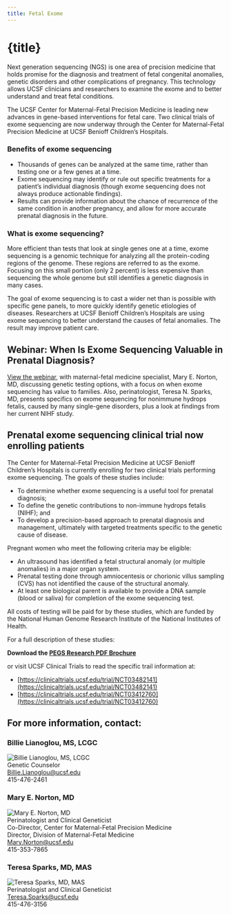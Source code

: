 ```yaml
---
title: Fetal Exome
---
```


# {title}

Next generation sequencing (NGS) is one area of precision medicine that holds promise for the diagnosis and treatment of fetal congenital anomalies, genetic disorders and other complications of pregnancy. This technology allows UCSF clinicians and researchers to examine the exome and to better understand and treat fetal conditions.

The UCSF Center for Maternal-Fetal Precision Medicine is leading new advances in gene-based interventions for fetal care. Two clinical trials of exome sequencing are now underway through the Center for Maternal-Fetal Precision Medicine at UCSF Benioff Children’s Hospitals.

### Benefits of exome sequencing

- Thousands of genes can be analyzed at the same time, rather than testing one or a few genes at a time.
- Exome sequencing may identify or rule out specific treatments for a patient’s individual diagnosis (though exome sequencing does not always produce actionable findings).
- Results can provide information about the chance of recurrence of the same condition in another pregnancy, and allow for more accurate prenatal diagnosis in the future.

### What is exome sequencing?

More efficient than tests that look at single genes one at a time, exome sequencing is a genomic technique for analyzing all the protein-coding regions of the genome. These regions are referred to as the exome. Focusing on this small portion (only 2 percent) is less expensive than sequencing the whole genome but still identifies a genetic diagnosis in many cases.

The goal of exome sequencing is to cast a wider net than is possible with specific gene panels, to more quickly identify genetic etiologies of diseases. Researchers at UCSF Benioff Children’s Hospitals are using exome sequencing to better understand the causes of fetal anomalies. The result may improve patient care.

<VideoEmbed videoId="mYxFAExLxVI" player="youtube" />

## Webinar: When Is Exome Sequencing Valuable in Prenatal Diagnosis?

[View the webinar](https://medconnection.ucsfhealth.org/videos/genetic-testing-update-when-is-exome-sequencing-valuable-in-prenatal-diagnosis), with maternal-fetal medicine specialist, Mary E. Norton, MD, discussing genetic testing options, with a focus on when exome sequencing has value to families. Also, perinatologist, Teresa N. Sparks, MD, presents specifics on exome sequencing for nonimmune hydrops fetalis, caused by many single-gene disorders, plus a look at findings from her current NIHF study.

## Prenatal exome sequencing clinical trial now enrolling patients

The Center for Maternal-Fetal Precision Medicine at UCSF Benioff Children’s Hospitals is currently enrolling for two clinical trials performing exome sequencing. The goals of these studies include:

- To determine whether exome sequencing is a useful tool for prenatal diagnosis;
- To define the genetic contributions to non-immune hydrops fetalis (NIHF); and
- To develop a precision-based approach to prenatal diagnosis and management, ultimately with targeted treatments specific to the genetic cause of disease.

Pregnant women who meet the following criteria may be eligible:

- An ultrasound has identified a fetal structural anomaly (or multiple anomalies) in a major organ system.
- Prenatal testing done through amniocentesis or chorionic villus sampling (CVS) has not identified the cause of the structural anomaly.
- At least one biological parent is available to provide a DNA sample (blood or saliva) for completion of the exome sequencing test.

All costs of testing will be paid for by these studies, which are funded by the National Human Genome Research Institute of the National Institutes of Health.

For a full description of these studies:

**Download the [PEGS Research PDF Brochure](https://fetus.ucsf.edu/sites/fetus.ucsf.edu/files/wysiwyg/ENG%20PEGS%20Prenatal%20Brochure_02.05.2018%20FINAL.pdf)**

or visit UCSF Clinical Trials to read the specific trail information at:

- [https://clinicaltrials.ucsf.edu/trial/NCT03482141](https://clinicaltrials.ucsf.edu/trial/NCT03482141)
- [https://clinicaltrials.ucsf.edu/trial/NCT03412760](https://clinicaltrials.ucsf.edu/trial/NCT03412760)

## For more information, contact:

<div class="bios">

### Billie Lianoglou, MS, LCGC

![Billie Lianoglou, MS, LCGC](https://fetus.ucsf.edu/sites/fetus.ucsf.edu/files/wysiwyg/billie_0.jpg)

Genetic Counselor

[Billie.Lianoglou@ucsf.edu](mailto:Billie.Lianoglou@ucsf.edu)

415-476-2461

### Mary E. Norton, MD

![Mary E. Norton, MD](https://fetus.ucsf.edu/sites/fetus.ucsf.edu/files/wysiwyg/mary.jpg)

Perinatologist and Clinical Geneticist

Co-Director, Center for Maternal-Fetal Precision Medicine

Director, Division of Maternal-Fetal Medicine

[Mary.Norton@ucsf.edu](mailto:Mary.Norton@ucsf.edu)

415-353-7865

### Teresa Sparks, MD, MAS

![Teresa Sparks, MD, MAS](https://fetus.ucsf.edu/sites/fetus.ucsf.edu/files/wysiwyg/Teresa.jpg)

Perinatologist and Clinical Geneticist

[Teresa.Sparks@ucsf.edu](mailto:Teresa.Sparks@ucsf.edu)

415-476-3156

</div>

<style>
    .bios p {
        margin: var(--space-xxs) 0;
    }
</style>

<script>
    import VideoEmbed from '../components/VideoEmbed.svelte';
</script>
